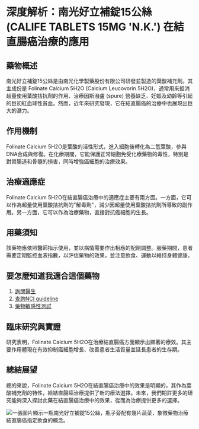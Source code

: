 # 深度解析：南光好立補錠15公絲 (CALIFE TABLETS 15MG 'N.K.') 在結直腸癌治療的應用

## 藥物概述 
南光好立補錠15公絲是由南光化學製藥股份有限公司研發並製造的葉酸補充劑。其主成份是 Folinate Calcium 5H2O (Calcium Leucovorin 5H2O)，通常用來抵消超量使用葉酸拮抗劑的作用、治療因斯潑盧 (spure) 營養缺乏、妊娠及幼齡等引起的巨初紅血球性貧血。然而，近年來研究發現，它在結直腸癌的治療中也展現出巨大的潛力。

## 作用機制 
Folinate Calcium 5H2O是葉酸的活性形式，進入細胞後轉化為二氫葉酸，參與DNA合成與修復。在化療期間，它能保護正常細胞免受化療藥物的毒性，特別是對胃腸道和骨髓的損害，同時增強癌細胞的治療效果。

## 治療適應症 
Folinate Calcium 5H2O在結直腸癌治療中的適應症主要有兩方面。一方面，它可以作為超量使用葉酸拮抗劑的"解毒劑"，減少因超量使用葉酸拮抗劑所導致的副作用。另一方面，它可以作為治療藥物，直接對抗癌細胞的生長。

## 用藥須知 
該藥物應依照醫師指示使用，並以病情需要作出相應的配劑調整。服藥期間，患者需要定期監控血液指數，以評估藥物的效果，並注意飲食、運動以維持身體健康。

## 要怎麼知道我適合這個藥物
1. [詢問醫生](./text/1-1.html)
2. [查詢NCI guideline](./text/1-2.html)
3. [藥物敏感性測試](./text/1-3.html)

## 臨床研究與實證 
研究表明，Folinate Calcium 5H2O在治療結直腸癌方面顯示出顯著的療效。其主要作用體現在有效抑制癌細胞增長、改善患者生活質量並延長患者的生存期。

## 總結展望 
總的來說，Folinate Calcium 5H2O在結直腸癌治療中的效果是明顯的，其作為葉酸補充劑的特性，給結直腸癌治療提供了新的療法選擇。未來，我們期許更多的研究能夠深入探討此藥在結直腸癌治療中的效果，從而為治療提供更多的選擇。

![一張圖片顯示一瓶南光好立補錠15公絲，瓶子旁配有幾片蔬菜，象徵藥物治療結直腸癌指定飲食的概念。](None)